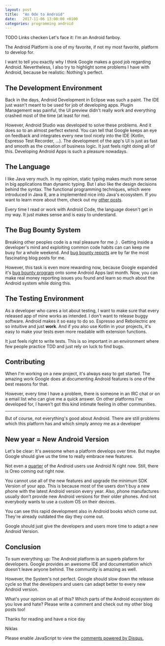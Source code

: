 ```yaml
---
layout: post
title:  "An Ode to Android"
date:   2017-11-06 13:00:00 +0100
categories: programming android
---
```

TODO Links checken
Let's face it: I'm an Android fanboy.

The Android Platform is one of my favorite, if not my most favorite, platform to develop for. 

I want to tell you exactly why I think Google makes a good job regarding Android. Nevertheless, I also try to highlight some problems I have with Android, because be realistic: Nothing's perfect.

## The Development Environment

Back in the days, Android Development in Eclipse was such a paint. The IDE just wasn't meant to be used for job of developing apps. Plugin Management was painful, the UI preview didn't really work and everything crashed most of the time (at least for me).

However, Android Studio was developed to solve these problems. And it does so to an almost perfect extend. You can tell that Google keeps an eye on feedback and integrates every new tool nicely into the IDE (Kotlin, Espresso Test Recorder, ...). The development of the app's UI is just as fast and smooth as the creation of business logic. It just feels right doing all of this. Developing Android Apps is such a pleasure nowadays.

## The Language

I like Java very much. In my opinion, static typing makes much more sense in big applications than dynamic typing. But I also like the design decisions behind the syntax. The functional programming techniques, which were introduced in Java 8, are a implemented nice into Java's ecosystem. If you want to learn more about them, check out my [other posts][blog].

Every time I read or work with Android Code, the language doesn't get in my way. It just makes sense and is easy to understand.

## The Bug Bounty System

Breaking other peoples code is a real pleasure for me ;) . Getting inside a developer's mind and exploiting common code habits can can keep me busy for a whole weekend. And [bug bounty reports][bug] are by far the most fascinating blog posts for me.

However, this task is even more rewarding now, because Google expanded it's [bug bounty program][bounty] onto some Android Apps last month. Now, you can make real money reporting issues you found and learn so much about the Android system while doing this.

## The Testing Environment

As a developer who cares a lot about testing, I want to make sure that every released app of mine works as intended. I don't want to release buggy software. Android makes it so easy to do so. Espresso and Rebolectric are so intuitive and just **work**. And if you also use Kotlin in your projects, it's easy to make your tests even more readable with extension functions.

It just feels right to write tests. This is so important in an environment where few people practice TDD and just rely on luck to find bugs.

## Contributing
When I'm working on a new project, it's always easy to get started. The amazing work Google does at documenting Android features is one of the best reasons for that.

However, every time I have a problem, there is someone in an IRC chat or on a email list who can give me a quick answer. On other platforms I've developed for, I haven't got this kind intimate feeling in other communities.

---

But of course, not everything's good about Android. There are still problems which this platform has and which simply annoy me as a developer

## New year = New Android Version

Let's be clear: It's awesome when a platform develops over time. But maybe Google should give us the time to really embrace new features.

Not even a [quarter][Users] of the Android users use Android N right now. Still, there is Oreo coming out right now. 

You cannot use all of the new features and upgrade the minimum SDK Version of your app. This is because most of the users don't buy a new phone with the latest Android version every year. Also, phone manufactures usually don't provide new Android versions for their older phones. And not everybody wants to use a custom OS on their devices.

You can see this rapid development also in Android books which come out. They're already outdated the day they come out.

Google should just give the developers and users more time to adapt a new Android Version.

## Conclusion

To sum everything up: The Android platform is an superb plaform for developers. Google provides an awesome IDE and documentation which doesn't leave anyone behind. The community is amazing as well.

However, the System's not perfect. Google should slow down the release cycle so that the developers and users can adapt better to every new Android version.

What's your opinion on all of this? Which parts of the Android ecosystem do you love and hate? Please write a comment and check out my other blog posts too!

Thanks for reading and have a nice day

Niklas

<div id="disqus_thread"></div>
<script>

/**
*  RECOMMENDED CONFIGURATION VARIABLES: EDIT AND UNCOMMENT THE SECTION BELOW TO INSERT DYNAMIC VALUES FROM YOUR PLATFORM OR CMS.
*  LEARN WHY DEFINING THESE VARIABLES IS IMPORTANT: https://disqus.com/admin/universalcode/#configuration-variables*/
/*
var disqus_config = function () {
this.page.url = PAGE_URL;  // Replace PAGE_URL with your page's canonical URL variable
this.page.identifier = PAGE_IDENTIFIER; // Replace PAGE_IDENTIFIER with your page's unique identifier variable
};
*/
(function() { // DON'T EDIT BELOW THIS LINE
var d = document, s = d.createElement('script');
s.src = '//flyingbytes.disqus.com/embed.js';
s.setAttribute('data-timestamp', +new Date());
(d.head || d.body).appendChild(s);
})();
</script>

<noscript>Please enable JavaScript to view the <a href="https://disqus.com/?ref_noscript">comments powered by Disqus.</a></noscript>

[Users]: https://www.statista.com/statistics/271774/share-of-android-platforms-on-mobile-devices-with-android-os/
[blog]: https://flyingbytes.github.io/programming/java8/functional/part0/2017/01/16/Java8-Part0.html
[bug]: https://medium.freecodecamp.org/messing-with-the-google-buganizer-system-for-15-600-in-bounties-58f86cc9f9a5
[bounty]: https://www.google.com/about/appsecurity/android-rewards/
